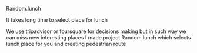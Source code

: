 Random.lunch

It takes long time to select place for lunch

We use tripadvisor or foursquare for decisions making but in such way we can miss new interesting places
I made project Random.lunch which selects lunch place for you and creating pedestrian route
